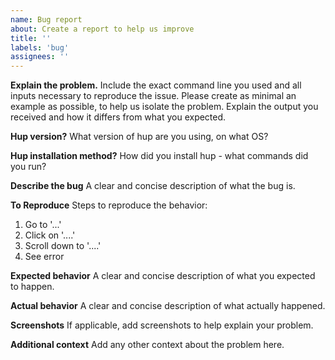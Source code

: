 ```yaml
---
name: Bug report
about: Create a report to help us improve
title: ''
labels: 'bug'
assignees: ''
---
```


<!--
Thank you for reporting an issue! Before you continue, please make sure that you have

- searched the issue tracker for similar issues (including closed issues): https://github.com/phlummox/hup/issues
- reproduced your issue on the latest release of hup

-->

**Explain the problem.**
Include the exact command line you used and all inputs necessary to reproduce
the issue.  Please create as minimal an example as possible, to help us isolate
the problem.  Explain the output you received and how it differs from what you
expected.

**Hup version?**
What version of hup are you using, on what OS?

**Hup installation method?**
How did you install hup - what commands did you run?

**Describe the bug**
A clear and concise description of what the bug is.

**To Reproduce**
Steps to reproduce the behavior:
1. Go to '...'
2. Click on '....'
3. Scroll down to '....'
4. See error

**Expected behavior**
A clear and concise description of what you expected to happen.

**Actual behavior**
A clear and concise description of what actually happened.

**Screenshots**
If applicable, add screenshots to help explain your problem.

**Additional context**
Add any other context about the problem here.


